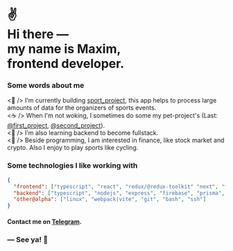 <h1>
 ✌<br>
  Hi there ― <br> 
  my name is Maxim, <br> 
  frontend developer.
</h1>

### Some words about me

<p>
 <🎯 /> I'm currently building <a href="https://github.com/mironovma">sport_project</a>, this app helps to process large amounts of data for the organizers of sports events.
    <br>
    <☕️‍ /> When I'm not woking, I sometimes do some my pet-project's (Last: <a href="http://github.com/mironovma">@first_project</a>, <a href="http://github.com/mironovma">@second_project</a>).
    <br>
    <🌱 /> I'm also learning backend to become fullstack.
    <br>
    <🍺 /> Beside programming, I am interested in finance, like stock market and crypto. Also I enjoy to play sports like cycling.
</p>

### Some technologies I like working with

```json
{
  "frontend": ["typescript", "react", "redux/@redux-toolkit" "next", "formik|react-hook-form", "tailwindcss"],
  "backend": ["typescript", "nodejs", "express", "firebase", "prisma", "mysql", "posgresql"],
  "other@alpha": ["linux", "webpack|vite", "git", "bash", "ssh"]
}
```

#### Contact me on [Telegram](https://t.me/mironov_ma).

### ― See ya! 👋
